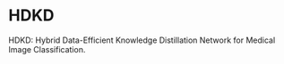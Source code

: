 # HDKD
HDKD: Hybrid Data-Efficient Knowledge Distillation Network for Medical Image Classification.
